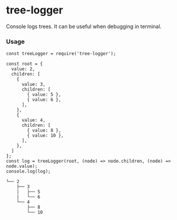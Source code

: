 # tree-logger
Console logs trees.  It can be useful when debugging in terminal.


### Usage
```
const treeLogger = require('tree-logger');

const root = {
  value: 2,
  children: [
    {
      value: 3,
      children: [
        { value: 5 },
        { value: 6 },
      ],
    },
    {
      value: 4,
      children: [
        { value: 8 },
        { value: 10 },
      ],
    },
  ]
};
const log = treeLogger(root, (node) => node.children, (node) => node.value);
console.log(log);
```

```
└── 2
    ├── 3
    |   ├── 5
    |   └── 6
    └── 4
        ├── 8
        └── 10
```

